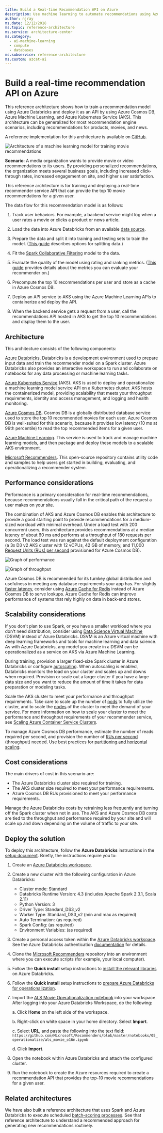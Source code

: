```yaml
---
title: Build a Real-time Recommendation API on Azure
description: Use machine learning to automate recommendations using Azure Databricks and Azure Data Science Virtual Machines (DSVM) to train a model on Azure.
author: njray
ms.date: 12/12/2018
ms.topic: reference-architecture
ms.service: architecture-center
ms.category:
  - ai-machine-learning
  - compute
  - databases
ms.subservice: reference-architecture
ms.custom: azcat-ai
---
```


<!--cSpell:ignore njray precompute -->

# Build a real-time recommendation API on Azure

This reference architecture shows how to train a recommendation model using Azure Databricks and deploy it as an API by using Azure Cosmos DB, Azure Machine Learning, and Azure Kubernetes Service (AKS). This architecture can be generalized for most recommendation engine scenarios, including recommendations for products, movies, and news.

A reference implementation for this architecture is available on [GitHub][als-example].

![Architecture of a machine learning model for training movie recommendations](./_images/recommenders-architecture.png)

**Scenario**: A media organization wants to provide movie or video recommendations to its users. By providing personalized recommendations, the organization meets several business goals, including increased click-through rates, increased engagement on site, and higher user satisfaction.

This reference architecture is for training and deploying a real-time recommender service API that can provide the top 10 movie recommendations for a given user.

The data flow for this recommendation model is as follows:

1. Track user behaviors. For example, a backend service might log when a user rates a movie or clicks a product or news article.

2. Load the data into Azure Databricks from an available [data source][data-source].

3. Prepare the data and split it into training and testing sets to train the model. ([This guide][guide] describes options for splitting data.)

4. Fit the [Spark Collaborative Filtering][als] model to the data.

5. Evaluate the quality of the model using rating and ranking metrics. ([This guide][eval-guide] provides details about the metrics you can evaluate your recommender on.)

6. Precompute the top 10 recommendations per user and store as a cache in Azure Cosmos DB.

7. Deploy an API service to AKS using the Azure Machine Learning APIs to containerize and deploy the API.

8. When the backend service gets a request from a user, call the recommendations API hosted in AKS to get the top 10 recommendations and display them to the user.

## Architecture

This architecture consists of the following components:

[Azure Databricks][databricks]. Databricks is a development environment used to prepare input data and train the recommender model on a Spark cluster. Azure Databricks also provides an interactive workspace to run and collaborate on notebooks for any data processing or machine learning tasks.

[Azure Kubernetes Service][aks] (AKS). AKS is used to deploy and operationalize a machine learning model service API on a Kubernetes cluster. AKS hosts the containerized model, providing scalability that meets your throughput requirements, identity and access management, and
 logging and health monitoring.

[Azure Cosmos DB][cosmosdb]. Cosmos DB is a globally distributed database service used to store the top 10 recommended movies for each user. Azure Cosmos DB is well-suited for this scenario, because it provides low latency (10 ms at 99th percentile) to read the top recommended items for a given user.

[Azure Machine Learning][mls]. This service is used to track and manage machine learning models, and then package and deploy these models to a scalable AKS environment.

[Microsoft Recommenders][github]. This open-source repository contains utility code and samples to help users get started in building, evaluating, and operationalizing a recommender system.

## Performance considerations

Performance is a primary consideration for real-time recommendations, because recommendations usually fall in the critical path of the request a user makes on your site.

The combination of AKS and Azure Cosmos DB enables this architecture to provide a good starting point to provide recommendations for a medium-sized workload with minimal overhead. Under a load test with 200 concurrent users, this architecture provides recommendations at a median latency of about 60 ms and performs at a throughput of 180 requests per second. The load test was run against the default deployment configuration (a 3x D3 v2 AKS cluster with 12 vCPUs, 42 GB of memory, and 11,000 [Request Units (RUs) per second][ru] provisioned for Azure Cosmos DB).

![Graph of performance](./_images/recommenders-performance.png)

![Graph of throughput](./_images/recommenders-throughput.png)

Azure Cosmos DB is recommended for its turnkey global distribution and usefulness in meeting any database requirements your app has. For slightly [faster latency][latency], consider using [Azure Cache for Redis][redis] instead of Azure Cosmos DB to serve lookups. Azure Cache for Redis can improve performance of systems that rely highly on data in back-end stores.

## Scalability considerations

If you don't plan to use Spark, or you have a smaller workload where you don't need distribution, consider using [Data Science Virtual Machine][dsvm] (DSVM) instead of Azure Databricks. DSVM is an Azure virtual machine with deep learning frameworks and tools for machine learning and data science. As with Azure Databricks, any model you create in a DSVM can be operationalized as a service on AKS via Azure Machine Learning.

During training, provision a larger fixed-size Spark cluster in Azure Databricks or configure [autoscaling][autoscaling]. When autoscaling is enabled, Databricks monitors the load on your cluster and scales up and downs when required. Provision or scale out a larger cluster if you have a large data size and you want to reduce the amount of time it takes for data preparation or modeling tasks.

Scale the AKS cluster to meet your performance and throughput requirements. Take care to scale up the number of [pods][scale] to fully utilize the cluster, and to scale the [nodes][nodes] of the cluster to meet the demand of your service. For more information on how to scale your cluster to meet the performance and throughput requirements of your recommender service, see [Scaling Azure Container Service Clusters][blog].

To manage Azure Cosmos DB performance, estimate the number of reads required per second, and provision the number of [RUs per second][ru] (throughput) needed. Use best practices for [partitioning and horizontal scaling][partition-data].

## Cost considerations

The main drivers of cost in this scenario are:

- The Azure Databricks cluster size required for training.
- The AKS cluster size required to meet your performance requirements.
- Azure Cosmos DB RUs provisioned to meet your performance requirements.

Manage the Azure Databricks costs by retraining less frequently and turning off the Spark cluster when not in use. The AKS and Azure Cosmos DB costs are tied to the throughput and performance required by your site and will scale up and down depending on the volume of traffic to your site.

## Deploy the solution

To deploy this architecture, follow the **Azure Databricks** instructions in the [setup document][setup]. Briefly, the instructions require you to:

1. Create an [Azure Databricks workspace][workspace].

1. Create a new cluster with the following configuration in Azure Databricks:

    - Cluster mode: Standard
    - Databricks Runtime Version: 4.3 (includes Apache Spark 2.3.1, Scala 2.11)
    - Python Version: 3
    - Driver Type: Standard\_DS3\_v2
    - Worker Type: Standard\_DS3\_v2 (min and max as required)
    - Auto Termination: (as required)
    - Spark Config: (as required)
    - Environment Variables: (as required)

1. Create a personal access token within the [Azure Databricks workspace][workspace]. See the Azure Databricks authentication [documentation][adbauthentication] for details.

1. Clone the [Microsoft Recommenders][github] repository into an environment where you can execute scripts (for example, your local computer).

1. Follow the **Quick install** setup instructions to [install the relevant libraries][setup] on Azure Databricks.

1. Follow the **Quick install** setup instructions to [prepare Azure Databricks for operationalization][setupo16n].

1. Import the [ALS Movie Operationalization notebook][als-example] into your workspace. After logging into your Azure Databricks Workspace, do the following:

    a. Click **Home** on the left side of the workspace.

    b. Right-click on white space in your home directory. Select **Import**.

    c. Select **URL**, and paste the following into the text field: `https://github.com/Microsoft/Recommenders/blob/master/notebooks/05_operationalize/als_movie_o16n.ipynb`

    d. Click **Import**.

1. Open the notebook within Azure Databricks and attach the configured cluster.

1. Run the notebook to create the Azure resources required to create a recommendation API that provides the top-10 movie recommendations for a given user.

## Related architectures

We have also built a reference architecture that uses Spark and Azure Databricks to execute scheduled [batch-scoring processes][batch-scoring]. See that reference architecture to understand a recommended approach for generating new recommendations routinely.

<!-- links -->
[aci]: https://docs.microsoft.com/azure/container-instances/container-instances-overview
[aad]: https://docs.microsoft.com/azure/active-directory-b2c/active-directory-b2c-overview
[adbauthentication]: https://docs.azuredatabricks.net/api/latest/authentication.html#generate-a-token
[aks]: https://docs.microsoft.com/azure/aks/intro-kubernetes
[als]: https://spark.apache.org/docs/latest/ml-collaborative-filtering.html
[als-example]: https://github.com/Microsoft/Recommenders/blob/master/notebooks/05_operationalize/als_movie_o16n.ipynb
[autoscaling]: https://docs.azuredatabricks.net/user-guide/clusters/sizing.html
[autoscale]: https://docs.azuredatabricks.net/user-guide/clusters/sizing.html#autoscaling
[availability]: /azure/architecture/checklist/availability
[batch-scoring]: /azure/architecture/reference-architectures/ai/batch-scoring-databricks
[blob]: https://docs.microsoft.com/azure/storage/blobs/storage-blobs-introduction
[blog]: https://blogs.technet.microsoft.com/machinelearning/2018/03/20/scaling-azure-container-service-cluster
[clusters]: https://docs.azuredatabricks.net/user-guide/clusters/configure.html
[cosmosdb]: https://docs.microsoft.com/azure/cosmos-db/introduction
[data-source]: https://docs.azuredatabricks.net/spark/latest/data-sources/index.html
[databricks]: https://docs.microsoft.com/azure/azure-databricks/what-is-azure-databricks
[dsvm]: https://docs.microsoft.com/azure/machine-learning/data-science-virtual-machine/overview
[dsvm-ubuntu]: https://docs.microsoft.com/azure/machine-learning/data-science-virtual-machine/dsvm-ubuntu-intro
[eval-guide]: https://github.com/Microsoft/Recommenders/blob/master/notebooks/03_evaluate/evaluation.ipynb
[free]: https://azure.microsoft.com/free/?WT.mc_id=A261C142F
[github]: https://github.com/Microsoft/Recommenders
[guide]: https://github.com/Microsoft/Recommenders/blob/master/notebooks/01_prepare_data/data_split.ipynb
[latency]: https://github.com/jessebenson/azure-performance
[mls]: https://docs.microsoft.com/azure/machine-learning/service
[n-tier]: /azure/architecture/reference-architectures/n-tier/n-tier-cassandra
[ndcg]: https://en.wikipedia.org/wiki/Discounted_cumulative_gain
[nodes]: https://docs.microsoft.com/azure/aks/scale-cluster
[notebook]: https://github.com/microsoft/recommenders/blob/master/notebooks/00_quick_start/als_movielens.ipynb
[partition-data]: https://docs.microsoft.com/azure/cosmos-db/partition-data
[redis]: https://docs.microsoft.com/azure/azure-cache-for-redis/cache-overview
[regions]: https://azure.microsoft.com/global-infrastructure/services/?products=virtual-machines&regions=all
[resiliency]: /azure/architecture/resiliency
[ru]: https://docs.microsoft.com/azure/cosmos-db/request-units
[sec-docs]: https://docs.microsoft.com/azure/security
[setup]: https://github.com/Microsoft/Recommenders/blob/master/SETUP.md#repository-installation
[setupo16n]: https://github.com/Microsoft/Recommenders/blob/master/SETUP.md#prepare-azure-databricks-for-operationalization
[scale]: https://docs.microsoft.com/azure/aks/tutorial-kubernetes-scale
[sla]: https://azure.microsoft.com/support/legal/sla/virtual-machines/v1_8
[vm-size]: https://docs.microsoft.com/azure/virtual-machines/virtual-machines-linux-change-vm-size
[workspace]: https://docs.microsoft.com/azure/azure-databricks